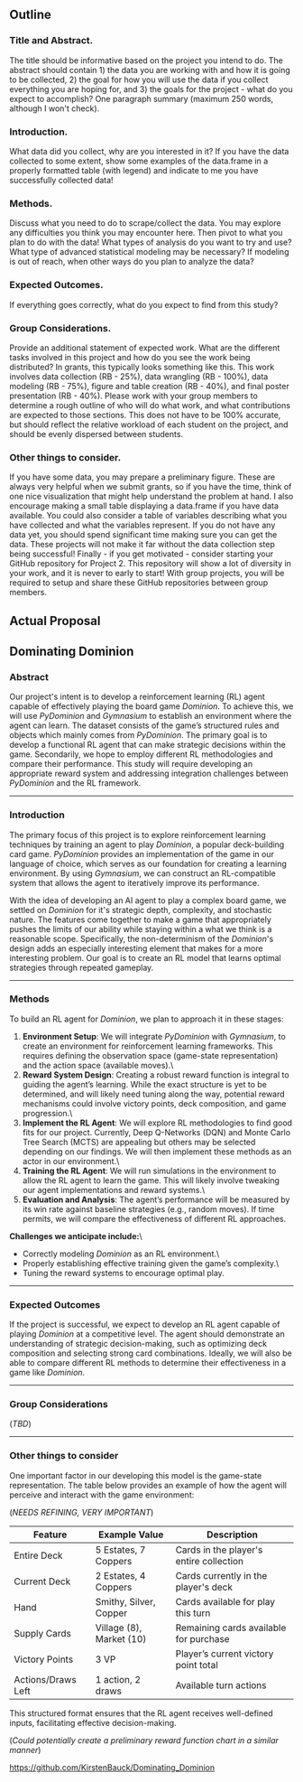 ## Outline

### Title and Abstract.

The title should be informative based on the project you intend to do. The abstract should contain 1) the data you are working with and how it is going to be collected, 2) the goal for how you will use the data if you collect everything you are hoping for, and 3) the goals for the project - what do you expect to accomplish? One paragraph summary (maximum 250 words, although I won't check).

### Introduction.

What data did you collect, why are you interested in it? If you have the data collected to some extent, show some examples of the data.frame in a properly formatted table (with legend) and indicate to me you have successfully collected data!

### Methods.

Discuss what you need to do to scrape/collect the data. You may explore any difficulties you think you may encounter here. Then pivot to what you plan to do with the data! What types of analysis do you want to try and use? What type of advanced statistical modeling may be necessary? If modeling is out of reach, when other ways do you plan to analyze the data?

### Expected Outcomes.

If everything goes correctly, what do you expect to find from this study?

### Group Considerations.

Provide an additional statement of expected work. What are the different tasks involved in this project and how do you see the work being distributed? In grants, this typically looks something like this. This work involves data collection (RB - 25%), data wrangling (RB - 100%), data modeling (RB - 75%), figure and table creation (RB - 40%), and final poster presentation (RB - 40%). Please work with your group members to determine a rough outline of who will do what work, and what contributions are expected to those sections. This does not have to be 100% accurate, but should reflect the relative workload of each student on the project, and should be evenly dispersed between students.

### Other things to consider.

If you have some data, you may prepare a preliminary figure. These are always very helpful when we submit grants, so if you have the time, think of one nice visualization that might help understand the problem at hand. I also encourage making a small table displaying a data.frame if you have data available. You could also consider a table of variables describing what you have collected and what the variables represent. If you do not have any data yet, you should spend significant time making sure you can get the data. These projects will not make it far without the data collection step being successful! Finally - if you get motivated - consider starting your GitHub repository for Project 2. This repository will show a lot of diversity in your work, and it is never to early to start! With group projects, you will be required to setup and share these GitHub repositories between group members.

## Actual Proposal

## **Dominating Dominion**

### **Abstract**

Our project's intent is to develop a reinforcement learning (RL) agent capable of effectively playing the board game *Dominion*. To achieve this, we will use *PyDominion* and *Gymnasium* to establish an environment where the agent can learn. The dataset consists of the game’s structured rules and objects which mainly comes from *PyDominion*. The primary goal is to develop a functional RL agent that can make strategic decisions within the game. Secondarily, we hope to employ different RL methodologies and compare their performance. This study will require developing an appropriate reward system and addressing integration challenges between *PyDominion* and the RL framework.

------------------------------------------------------------------------

### **Introduction**

The primary focus of this project is to explore reinforcement learning techniques by training an agent to play *Dominion*, a popular deck-building card game. *PyDominion* provides an implementation of the game in our language of choice, which serves as our foundation for creating a learning environment. By using *Gymnasium*, we can construct an RL-compatible system that allows the agent to iteratively improve its performance.

With the idea of developing an AI agent to play a complex board game, we settled on *Dominion* for it's strategic depth, complexity, and stochastic nature. The features come together to make a game that appropriately pushes the limits of our ability while staying within a what we think is a reasonable scope. Specifically, the non-determinism of the *Dominion*'s design adds an especially interesting element that makes for a more interesting problem. Our goal is to create an RL model that learns optimal strategies through repeated gameplay.

------------------------------------------------------------------------

### **Methods**

To build an RL agent for *Dominion*, we plan to approach it in these stages:

1.  **Environment Setup**: We will integrate *PyDominion* with *Gymnasium*, to create an environment for reinforcement learning frameworks. This requires defining the observation space (game-state representation) and the action space (available moves).\
2.  **Reward System Design**: Creating a robust reward function is integral to guiding the agent’s learning. While the exact structure is yet to be determined, and will likely need tuning along the way, potential reward mechanisms could involve victory points, deck composition, and game progression.\
3.  **Implement the RL Agent**: We will explore RL methodologies to find good fits for our project. Currently, Deep Q-Networks (DQN) and Monte Carlo Tree Search (MCTS) are appealing but others may be selected depending on our findings. We will then implement these methods as an actor in our environment.\
4.  **Training the RL Agent**: We will run simulations in the environment to allow the RL agent to learn the game. This will likely involve tweaking our agent implementations and reward systems.\
5.  **Evaluation and Analysis**: The agent’s performance will be measured by its win rate against baseline strategies (e.g., random moves). If time permits, we will compare the effectiveness of different RL approaches.

**Challenges we anticipate include:**\
- Correctly modeling *Dominion* as an RL environment.\
- Properly establishing effective training given the game’s complexity.\
- Tuning the reward systems to encourage optimal play.

------------------------------------------------------------------------

### **Expected Outcomes**

If the project is successful, we expect to develop an RL agent capable of playing *Dominion* at a competitive level. The agent should demonstrate an understanding of strategic decision-making, such as optimizing deck composition and selecting strong card combinations. Ideally, we will also be able to compare different RL methods to determine their effectiveness in a game like *Dominion*.

------------------------------------------------------------------------

### **Group Considerations**

(*TBD*)

------------------------------------------------------------------------

### **Other things to consider**

One important factor in our developing this model is the game-state representation. The table below provides an example of how the agent will perceive and interact with the game environment:

(*NEEDS REFINING, VERY IMPORTANT*)

| Feature | Example Value | Description |
|------------------|---------------------|---------------------------------|
| Entire Deck | 5 Estates, 7 Coppers | Cards in the player's entire collection |
| Current Deck | 2 Estates, 4 Coppers | Cards currently in the player's deck |
| Hand | Smithy, Silver, Copper | Cards available for play this turn |
| Supply Cards | Village (8), Market (10) | Remaining cards available for purchase |
| Victory Points | 3 VP | Player’s current victory point total |
| Actions/Draws Left | 1 action, 2 draws | Available turn actions |

This structured format ensures that the RL agent receives well-defined inputs, facilitating effective decision-making.

(*Could potentially create a preliminary reward function chart in a similar manner*)

<https://github.com/KirstenBauck/Dominating_Dominion>
